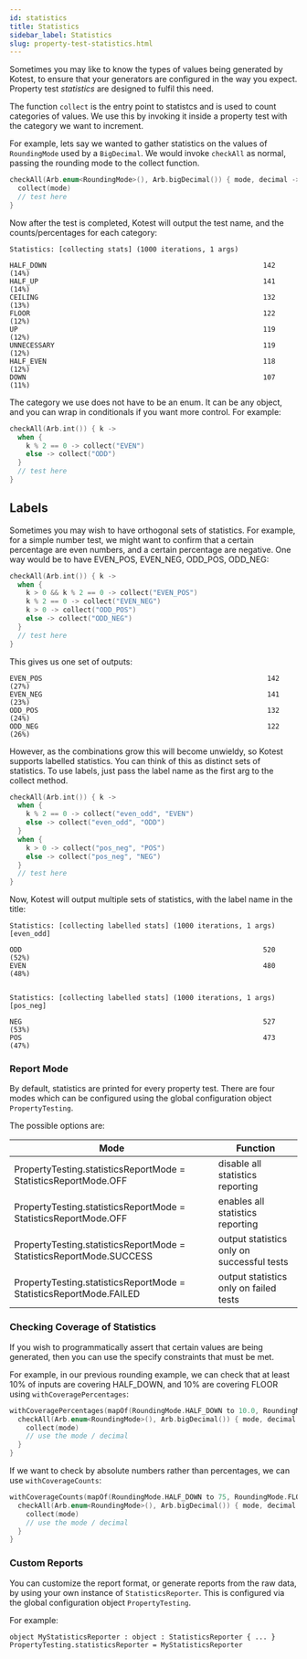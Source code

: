 ```yaml
---
id: statistics
title: Statistics
sidebar_label: Statistics
slug: property-test-statistics.html
---
```


Sometimes you may like to know the types of values being generated by Kotest, to ensure that your generators are
configured in the way you expect. Property test _statistics_ are designed to fulfil this need.

The function `collect` is the entry point to statistcs and is used to count categories of values.
We use this by invoking it inside a property test with the category we want to increment.

For example, lets say we wanted to gather statistics on the values of `RoundingMode` used by a `BigDecimal`. We would
invoke `checkAll` as normal, passing the rounding mode to the collect function.

```kotlin
checkAll(Arb.enum<RoundingMode>(), Arb.bigDecimal()) { mode, decimal ->
  collect(mode)
  // test here
}
```

Now after the test is completed, Kotest will output the test name, and the counts/percentages for each category:

```
Statistics: [collecting stats] (1000 iterations, 1 args)

HALF_DOWN                                                     142 (14%)
HALF_UP                                                       141 (14%)
CEILING                                                       132 (13%)
FLOOR                                                         122 (12%)
UP                                                            119 (12%)
UNNECESSARY                                                   119 (12%)
HALF_EVEN                                                     118 (12%)
DOWN                                                          107 (11%)
```

The category we use does not have to be an enum. It can be any object, and you can wrap in conditionals if you want more
control. For example:

```kotlin
checkAll(Arb.int()) { k ->
  when {
    k % 2 == 0 -> collect("EVEN")
    else -> collect("ODD")
  }
  // test here
}
```

## Labels

Sometimes you may wish to have orthogonal sets of statistics. For example,
for a simple number test, we might want to confirm that a certain percentage are even numbers, and a certain percentage
are negative. One way would be to have EVEN_POS, EVEN_NEG, ODD_POS, ODD_NEG:

```kotlin
checkAll(Arb.int()) { k ->
  when {
    k > 0 && k % 2 == 0 -> collect("EVEN_POS")
    k % 2 == 0 -> collect("EVEN_NEG")
    k > 0 -> collect("ODD_POS")
    else -> collect("ODD_NEG")
  }
  // test here
}
```

This gives us one set of outputs:

```
EVEN_POS                                                       142 (27%)
EVEN_NEG                                                       141 (23%)
ODD_POS                                                        132 (24%)
ODD_NEG                                                        122 (26%)
```

However, as the combinations grow this will become unwieldy, so Kotest supports labelled statistics. You can think of
this as distinct sets of statistics. To use labels, just pass the label name as the first arg to the collect method.

```kotlin
checkAll(Arb.int()) { k ->
  when {
    k % 2 == 0 -> collect("even_odd", "EVEN")
    else -> collect("even_odd", "ODD")
  }
  when {
    k > 0 -> collect("pos_neg", "POS")
    else -> collect("pos_neg", "NEG")
  }
  // test here
}
```

Now, Kotest will output multiple sets of statistics, with the label name in the title:

```
Statistics: [collecting labelled stats] (1000 iterations, 1 args) [even_odd]

ODD                                                           520 (52%)
EVEN                                                          480 (48%)


Statistics: [collecting labelled stats] (1000 iterations, 1 args) [pos_neg]

NEG                                                           527 (53%)
POS                                                           473 (47%)
```


### Report Mode

By default, statistics are printed for every property test. There are four modes which can be configured using the global configuration object `PropertyTesting`.

The possible options are:

| Mode                                                                | Function                                   |
|---------------------------------------------------------------------|--------------------------------------------|
| PropertyTesting.statisticsReportMode = StatisticsReportMode.OFF     | disable all statistics reporting           |
| PropertyTesting.statisticsReportMode = StatisticsReportMode.OFF     | enables all statistics reporting           |
| PropertyTesting.statisticsReportMode = StatisticsReportMode.SUCCESS | output statistics only on successful tests |
| PropertyTesting.statisticsReportMode = StatisticsReportMode.FAILED  | output statistics only on failed tests     |


### Checking Coverage of Statistics

If you wish to programmatically assert that certain values are being generated, then you can use the specify constraints
that must be met.

For example, in our previous rounding example, we can check that at least 10% of inputs are covering HALF_DOWN, and 10%
are covering FLOOR using `withCoveragePercentages`:

```kotlin
withCoveragePercentages(mapOf(RoundingMode.HALF_DOWN to 10.0, RoundingMode.FLOOR to 10.0)) {
  checkAll(Arb.enum<RoundingMode>(), Arb.bigDecimal()) { mode, decimal ->
    collect(mode)
    // use the mode / decimal
  }
}
```

If we want to check by absolute numbers rather than percentages, we can use `withCoverageCounts`:

```kotlin
withCoverageCounts(mapOf(RoundingMode.HALF_DOWN to 75, RoundingMode.FLOOR to 75)) {
  checkAll(Arb.enum<RoundingMode>(), Arb.bigDecimal()) { mode, decimal ->
    collect(mode)
    // use the mode / decimal
  }
}
```

### Custom Reports

You can customize the report format, or generate reports from the raw data, by using your own instance of `StatisticsReporter`.
This is configured via the global configuration object `PropertyTesting`.

For example:

```
object MyStatisticsReporter : object : StatisticsReporter { ... }
PropertyTesting.statisticsReporter = MyStatisticsReporter
```
